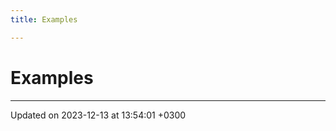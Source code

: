 ```yaml
---
title: Examples

---
```


# Examples







-------------------------------

Updated on 2023-12-13 at 13:54:01 +0300
